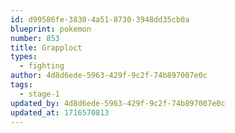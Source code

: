 ```yaml
---
id: d99586fe-3830-4a51-8730-3948dd35cb0a
blueprint: pokemon
number: 853
title: Grapploct
types:
  - fighting
author: 4d8d6ede-5963-429f-9c2f-74b897007e0c
tags:
  - stage-1
updated_by: 4d8d6ede-5963-429f-9c2f-74b897007e0c
updated_at: 1716570813
---
```


